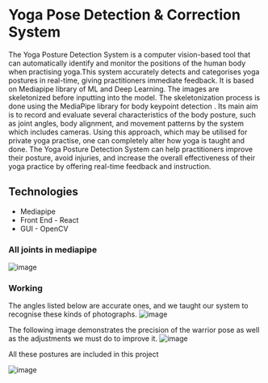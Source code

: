 # Yoga Pose Detection & Correction System
 The Yoga Posture Detection System is a computer vision-based tool that can automatically identify and monitor the positions of the human body when practising yoga.This system accurately detects and categorises yoga postures in real-time, giving practitioners immediate feedback. It is based on Mediapipe library of ML and Deep Learning. The images are skeletonized before inputting into the model. The skeletonization process is done using the MediaPipe library for body keypoint detection . Its main aim is to record and evaluate several characteristics of the body posture, such as joint angles, body alignment, and movement patterns by the system which includes cameras. Using this approach, which may be utilised for private yoga practise, one 	can completely alter how yoga is taught and done. The Yoga Posture Detection System can help practitioners improve their posture, avoid injuries, and increase the overall effectiveness of their yoga practice by offering real-time feedback and instruction.
	
## Technologies
+ Mediapipe <br>
+ Front End - React
+ GUI - OpenCV

### All joints in mediapipe
![image](https://github.com/abhishekjani08/Yoga-Posture-Detection-using-Mediapipe/assets/88500027/7bb81391-4443-45d0-90ab-09d773574d6a)

### Working
The angles listed below are accurate ones, and we taught our system to recognise these kinds of photographs.
![image](https://github.com/abhishekjani08/Yoga-Posture-Detection-using-Mediapipe/assets/88500027/0fe1f930-12e1-454f-b7a2-6612a24d7e17)

The following image demonstrates the precision of the warrior pose as well as the adjustments we must do to improve it.
![image](https://github.com/abhishekjani08/Yoga-Posture-Detection-using-Mediapipe/assets/88500027/dfb5d611-1088-44de-a0dc-85b9fb4563d5)

All these postures are included in this project

![image](https://github.com/abhishekjani08/Yoga-Posture-Detection-using-Mediapipe/assets/88500027/ab1b3568-1002-4919-bd0d-9ecbeac1c015)





